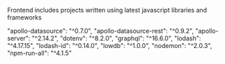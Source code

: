 Frontend includes projects written using latest javascript libraries and frameworks

"apollo-datasource": "^0.7.0",
"apollo-datasource-rest": "^0.9.2",
"apollo-server": "^2.14.2",
"dotenv": "^8.2.0",
"graphql": "^16.6.0",
"lodash": "^4.17.15",
"lodash-id": "^0.14.0",
"lowdb": "^1.0.0",
"nodemon": "^2.0.3",
"npm-run-all": "^4.1.5"
